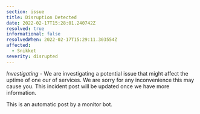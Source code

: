 ```yaml
---
section: issue
title: Disruption Detected
date: 2022-02-17T15:28:01.240742Z
resolved: true
informational: false
resolvedWhen: 2022-02-17T15:29:11.303554Z
affected:
  - Snikket
severity: disrupted
---
```

*Investigating* - We are investigating a potential issue that might affect the uptime of one our of services. We are sorry for any inconvenience this may cause you. This incident post will be updated once we have more information.

This is an automatic post by a monitor bot.
        